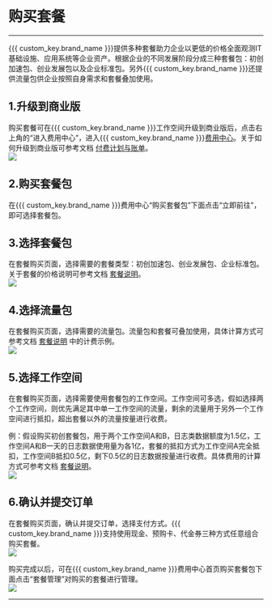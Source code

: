 # 购买套餐
---

{{{ custom_key.brand_name }}}提供多种套餐助力企业以更低的价格全面观测IT基础设施、应用系统等企业资产。根据企业的不同发展阶段分成三种套餐包：初创加速包、创业发展包以及企业标准包。另外{{{ custom_key.brand_name }}}还提供流量包供企业按照自身需求和套餐叠加使用。

<a name="SFSA6"></a>
## 1.升级到商业版

购买套餐可在{{{ custom_key.brand_name }}}工作空间升级到商业版后，点击右上角的“进入费用中心”，进入{{{ custom_key.brand_name }}}[费用中心](https://boss.guance.com)。关于如何升级到商业版可参考文档 [付费计划与账单](../../../../billing/index.md)。<br />![](../../../img/11.account_center_10.png)
<a name="tr5vY"></a>
## 2.购买套餐包

在{{{ custom_key.brand_name }}}费用中心“购买套餐包”下面点击“立即前往”，即可选择套餐包。<br />
<a name="aJWr1"></a>
## 3.选择套餐包

在套餐购买页面，选择需要的套餐类型：初创加速包、创业发展包、企业标准包。关于套餐的价格说明可参考文档 [套餐说明](../../../../billing/cost-center/account-wallet/yearly-package/index.md)。<br />![](../../../img/1.package_3.png)
<a name="EyliR"></a>
## 4.选择流量包

在套餐购买页面，选择需要的流量包。流量包和套餐可叠加使用，具体计算方式可参考文档 [套餐说明](../../../../billing/cost-center/account-wallet/yearly-package/index.md) 中的计费示例。<br />![](../../../img/1.package_4.png)
<a name="bepgK"></a>
## 5.选择工作空间

在套餐购买页面，选择需要使用套餐包的工作空间。工作空间可多选，假如选择两个工作空间，则优先满足其中单一工作空间的流量，剩余的流量用于另外一个工作空间进行抵扣，超出套餐以外的流量按量进行收费。

例：假设购买初创套餐包，用于两个工作空间A和B，日志类数据额度为1.5亿，工作空间A和B一天的日志数据使用量为各1亿，套餐的抵扣方式为工作空间A完全抵扣，工作空间B抵扣0.5亿，剩下0.5亿的日志数据按量进行收费。具体费用的计算方式可参考文档 [套餐说明](../../../../billing/cost-center/account-wallet/yearly-package/index.md)。<br />![](../../../img/1.package_5.png)

<a name="swG9V"></a>
## 6.确认并提交订单

在套餐购买页面，确认并提交订单，选择支付方式。{{{ custom_key.brand_name }}}支持使用现金、预购卡、代金券三种方式任意组合购买套餐。<br />![](../../../img/2.fee_package_2.png)

购买完成以后，可在{{{ custom_key.brand_name }}}费用中心首页购买套餐包下面点击“套餐管理”对购买的套餐进行管理。<br />![](../../../img/2.fee_package_3.png)


---


